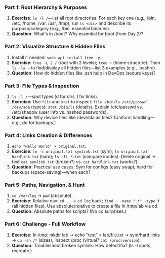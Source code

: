 ### Part 1: Root Hierarchy & Purposes
1. **Exercise:** `ls -l /`—list all root directories. For each key one (e.g., /bin, /etc, /home, /var, /usr, /tmp), run `ls <dir>` and describe its purpose/category (e.g., /bin: essential binaries).
2. **Question:** What's in /boot? Why essential for boot (from Day 2)?

### Part 2: Visualize Structure & Hidden Files
1. Install if needed: `sudo apt install tree -y`.
2. **Exercise:** `tree -L 2 /` (root with 2 levels); `tree ~` (home structure). Then `ls -la ~` to find/display all hidden files—list 3 examples (e.g., .bashrc).
3. **Question:** How do hidden files like .ssh help in DevOps (secure keys)?

### Part 3: File Types & Inspection
1. `ls -l /`—spot types (d for dirs, l for links).
2. **Exercise:** Use `file` and `stat` to inspect: `file /bin/ls /etc/passwd /dev/sda` (types); `stat /bin/ls` (details). Explain /etc/passwd vs. /etc/shadow (user info vs. hashed passwords).
3. **Question:** Why device files like /dev/sda as files? (Uniform handling—e.g., dd for backups.)

### Part 4: Links Creation & Differences
1. `echo "Hello World" > original.txt`.
2. **Exercise:** `ln -s original.txt symlink.txt` (sym); `ln original.txt hardlink.txt` (hard); `ls -li *.txt` (compare inodes). Delete original → test `cat symlink.txt` (broken?) vs. `cat hardlink.txt` (works?).
3. **Question:** Practical use cases: Sym for configs (easy swap); hard for backups (space-saving)—when each?

### Part 5: Paths, Navigation, & Hunt
1. `cd /var/log` → `pwd` (absolute).
2. **Exercise:** Relative nav: `cd ..` → `cd log` back; `find ~ -name ".*" -type f` (all hidden files). Use absolute/relative to create a file in /tmp/lab via cd.
3. **Question:** Absolute paths for scripts? (No cd surprises.)

### Part 6: Challenge - Full Workflow
1. **Exercise:** In /tmp: mkdir lab → echo "test" > lab/file.txt → sym/hard links → `du -sh /*` (sizes); inspect /proc (virtual? `cat /proc/version`).
2. **Question:** Troubleshoot broken symlink: How detect/fix? (ls -l spots; recreate.)